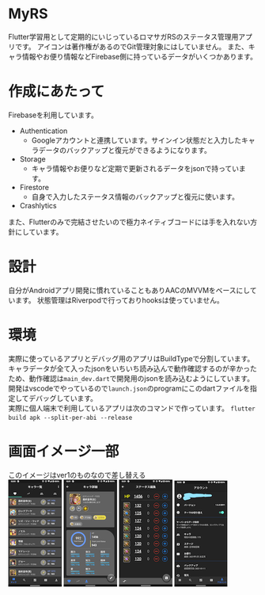 # MyRS
Flutter学習用として定期的にいじっているロマサガRSのステータス管理用アプリです。
アイコンは著作権があるのでGit管理対象にはしていません。
また、キャラ情報やお便り情報などFirebase側に持っているデータがいくつかあります。

# 作成にあたって
Firebaseを利用しています。  
  - Authentication
    - Googleアカウントと連携しています。サインイン状態だと入力したキャラデータのバックアップと復元ができるようになります。
  - Storage
    - キャラ情報やお便りなど定期で更新されるデータをjsonで持っています。
  - Firestore
    - 自身で入力したステータス情報のバックアップと復元に使います。
  - Crashlytics

また、Flutterのみで完結させたいので極力ネイティブコードには手を入れない方針にしています。

# 設計
自分がAndroidアプリ開発に慣れていることもありAACのMVVMをベースにしています。
状態管理はRiverpodで行っておりhooksは使っていません。

# 環境
実際に使っているアプリとデバッグ用のアプリはBuildTypeで分割しています。  
キャラデータが全て入ったjsonをいちいち読み込んで動作確認するのが辛かったため、動作確認は`main_dev.dart`で開発用のjsonを読み込むようにしています。  
開発はvscodeでやっているので`launch.json`のprogramにこのdartファイルを指定してデバッグしています。  
実際に個人端末で利用しているアプリは次のコマンドで作っています。
`flutter build apk --split-per-abi --release`

# 画面イメージ一部
このイメージはver1のものなので差し替える  
![01](/images/01_char_list.png)
![02](/images/02_char_detail_1.png)
![03](images/03_char_input_status.png)
![06](images/06_account.png)
